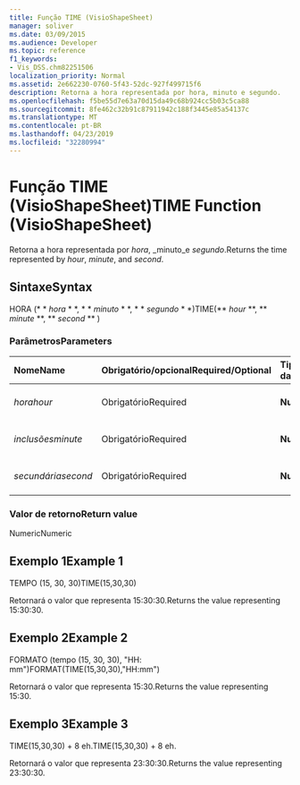 ```yaml
---
title: Função TIME (VisioShapeSheet)
manager: soliver
ms.date: 03/09/2015
ms.audience: Developer
ms.topic: reference
f1_keywords:
- Vis_DSS.chm82251506
localization_priority: Normal
ms.assetid: 2e662230-0760-5f43-52dc-927f499715f6
description: Retorna a hora representada por hora, minuto e segundo.
ms.openlocfilehash: f5be55d7e63a70d15da49c68b924cc5b03c5ca88
ms.sourcegitcommit: 8fe462c32b91c87911942c188f3445e85a54137c
ms.translationtype: MT
ms.contentlocale: pt-BR
ms.lasthandoff: 04/23/2019
ms.locfileid: "32280994"
---
```

# <a name="time-function-visioshapesheet"></a><span data-ttu-id="f9f8a-103">Função TIME (VisioShapeSheet)</span><span class="sxs-lookup"><span data-stu-id="f9f8a-103">TIME Function (VisioShapeSheet)</span></span>

<span data-ttu-id="f9f8a-104">Retorna a hora representada por _hora_, _minuto_e _segundo_.</span><span class="sxs-lookup"><span data-stu-id="f9f8a-104">Returns the time represented by  _hour_,  _minute_, and  _second_.</span></span>
  
## <a name="syntax"></a><span data-ttu-id="f9f8a-105">Sintaxe</span><span class="sxs-lookup"><span data-stu-id="f9f8a-105">Syntax</span></span>

<span data-ttu-id="f9f8a-106">HORA (\* \* *hora* \* \*, \* \* *minuto* \* \*, \* \* *segundo* \* \*)</span><span class="sxs-lookup"><span data-stu-id="f9f8a-106">TIME(\*\* *hour* \*\*, \*\* *minute* \*\*, \*\* *second* \*\* )</span></span> 
  
### <a name="parameters"></a><span data-ttu-id="f9f8a-107">Parâmetros</span><span class="sxs-lookup"><span data-stu-id="f9f8a-107">Parameters</span></span>

|<span data-ttu-id="f9f8a-108">**Nome**</span><span class="sxs-lookup"><span data-stu-id="f9f8a-108">**Name**</span></span>|<span data-ttu-id="f9f8a-109">**Obrigatório/opcional**</span><span class="sxs-lookup"><span data-stu-id="f9f8a-109">**Required/Optional**</span></span>|<span data-ttu-id="f9f8a-110">**Tipo de dados**</span><span class="sxs-lookup"><span data-stu-id="f9f8a-110">**Data Type**</span></span>|<span data-ttu-id="f9f8a-111">**Descrição**</span><span class="sxs-lookup"><span data-stu-id="f9f8a-111">**Description**</span></span>|
|:-----|:-----|:-----|:-----|
| <span data-ttu-id="f9f8a-112">_hora_</span><span class="sxs-lookup"><span data-stu-id="f9f8a-112">_hour_</span></span> <br/> |<span data-ttu-id="f9f8a-113">Obrigatório</span><span class="sxs-lookup"><span data-stu-id="f9f8a-113">Required</span></span>  <br/> |<span data-ttu-id="f9f8a-114">**Numeric**</span><span class="sxs-lookup"><span data-stu-id="f9f8a-114">**Numeric**</span></span> <br/> |<span data-ttu-id="f9f8a-115">O componente de hora.</span><span class="sxs-lookup"><span data-stu-id="f9f8a-115">The hour component.</span></span>  <br/> |
| <span data-ttu-id="f9f8a-116">_inclusões_</span><span class="sxs-lookup"><span data-stu-id="f9f8a-116">_minute_</span></span> <br/> |<span data-ttu-id="f9f8a-117">Obrigatório</span><span class="sxs-lookup"><span data-stu-id="f9f8a-117">Required</span></span>  <br/> |<span data-ttu-id="f9f8a-118">**Numeric**</span><span class="sxs-lookup"><span data-stu-id="f9f8a-118">**Numeric**</span></span> <br/> |<span data-ttu-id="f9f8a-119">O componente de minuto.</span><span class="sxs-lookup"><span data-stu-id="f9f8a-119">The minute comonent.</span></span>  <br/> |
| <span data-ttu-id="f9f8a-120">_secundária_</span><span class="sxs-lookup"><span data-stu-id="f9f8a-120">_second_</span></span> <br/> |<span data-ttu-id="f9f8a-121">Obrigatório</span><span class="sxs-lookup"><span data-stu-id="f9f8a-121">Required</span></span>  <br/> |<span data-ttu-id="f9f8a-122">**Numeric**</span><span class="sxs-lookup"><span data-stu-id="f9f8a-122">**Numeric**</span></span> <br/> |<span data-ttu-id="f9f8a-123">O componente de segundo.</span><span class="sxs-lookup"><span data-stu-id="f9f8a-123">The second component.</span></span>  <br/> |
   
### <a name="return-value"></a><span data-ttu-id="f9f8a-124">Valor de retorno</span><span class="sxs-lookup"><span data-stu-id="f9f8a-124">Return value</span></span>

<span data-ttu-id="f9f8a-125">Numeric</span><span class="sxs-lookup"><span data-stu-id="f9f8a-125">Numeric</span></span>
  
## <a name="example-1"></a><span data-ttu-id="f9f8a-126">Exemplo 1</span><span class="sxs-lookup"><span data-stu-id="f9f8a-126">Example 1</span></span>

<span data-ttu-id="f9f8a-127">TEMPO (15, 30, 30)</span><span class="sxs-lookup"><span data-stu-id="f9f8a-127">TIME(15,30,30)</span></span>
  
<span data-ttu-id="f9f8a-128">Retornará o valor que representa 15:30:30.</span><span class="sxs-lookup"><span data-stu-id="f9f8a-128">Returns the value representing 15:30:30.</span></span>
  
## <a name="example-2"></a><span data-ttu-id="f9f8a-129">Exemplo 2</span><span class="sxs-lookup"><span data-stu-id="f9f8a-129">Example 2</span></span>

<span data-ttu-id="f9f8a-130">FORMATO (tempo (15, 30, 30), "HH: mm")</span><span class="sxs-lookup"><span data-stu-id="f9f8a-130">FORMAT(TIME(15,30,30),"HH:mm")</span></span>
  
<span data-ttu-id="f9f8a-131">Retornará o valor que representa 15:30.</span><span class="sxs-lookup"><span data-stu-id="f9f8a-131">Returns the value representing 15:30.</span></span>
  
## <a name="example-3"></a><span data-ttu-id="f9f8a-132">Exemplo 3</span><span class="sxs-lookup"><span data-stu-id="f9f8a-132">Example 3</span></span>

<span data-ttu-id="f9f8a-133">TIME(15,30,30) + 8 eh.</span><span class="sxs-lookup"><span data-stu-id="f9f8a-133">TIME(15,30,30) + 8 eh.</span></span>
  
<span data-ttu-id="f9f8a-134">Retornará o valor que representa 23:30:30.</span><span class="sxs-lookup"><span data-stu-id="f9f8a-134">Returns the value representing 23:30:30.</span></span>
  

